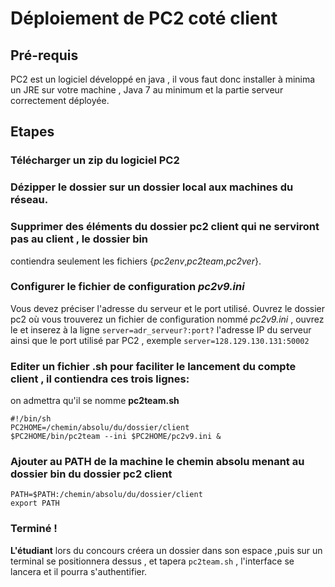 # Déploiement de PC2 coté client


## Pré-requis

PC2 est un logiciel développé en java , il vous faut donc installer à minima un JRE sur votre machine , Java 7 au minimum
et la partie serveur correctement déployée.

## Etapes

### **Télécharger** un zip du logiciel PC2

### **Dézipper** le dossier sur un dossier local aux machines du réseau.

### **Supprimer** des éléments du dossier pc2 client qui ne serviront pas au client ,  le dossier **bin**
contiendra seulement les fichiers {*pc2env*,*pc2team*,*pc2ver*}.

### **Configurer** le fichier de configuration *pc2v9.ini*

Vous devez préciser l'adresse du serveur et le port utilisé.
Ouvrez le dossier pc2 où vous trouverez un fichier de configuration nommé *pc2v9.ini* , ouvrez le et inserez à la ligne ```server=adr_serveur?:port?``` l'adresse IP du serveur ainsi que le port utilisé par PC2 , exemple ```server=128.129.130.131:50002```

### **Editer** un fichier .sh pour faciliter le lancement du compte client , il contiendra ces trois lignes:
on admettra qu'il se nomme **pc2team.sh**
```shell
#!/bin/sh
PC2HOME=/chemin/absolu/du/dossier/client
$PC2HOME/bin/pc2team --ini $PC2HOME/pc2v9.ini &
```

### **Ajouter** au PATH de la machine le chemin absolu menant au dossier bin du dossier pc2 client
```shell
PATH=$PATH:/chemin/absolu/du/dossier/client
export PATH
```

### **Terminé !**


**L'étudiant** lors du concours créera un dossier dans son espace ,puis sur un terminal se positionnera dessus , et tapera ```pc2team.sh``` , l'interface se lancera et il pourra s'authentifier.
